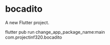# bocadito

A new Flutter project.

flutter pub run change_app_package_name:main com.projectinf320.bocadito